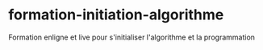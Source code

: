 # formation-initiation-algorithme
Formation enligne et live pour s'initialiser l'algorithme et la programmation
